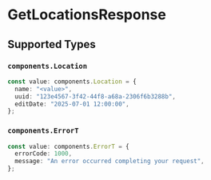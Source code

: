 # GetLocationsResponse


## Supported Types

### `components.Location`

```typescript
const value: components.Location = {
  name: "<value>",
  uuid: "123e4567-3f42-44f8-a68a-2306f6b3288b",
  editDate: "2025-07-01 12:00:00",
};
```

### `components.ErrorT`

```typescript
const value: components.ErrorT = {
  errorCode: 1000,
  message: "An error occurred completing your request",
};
```

